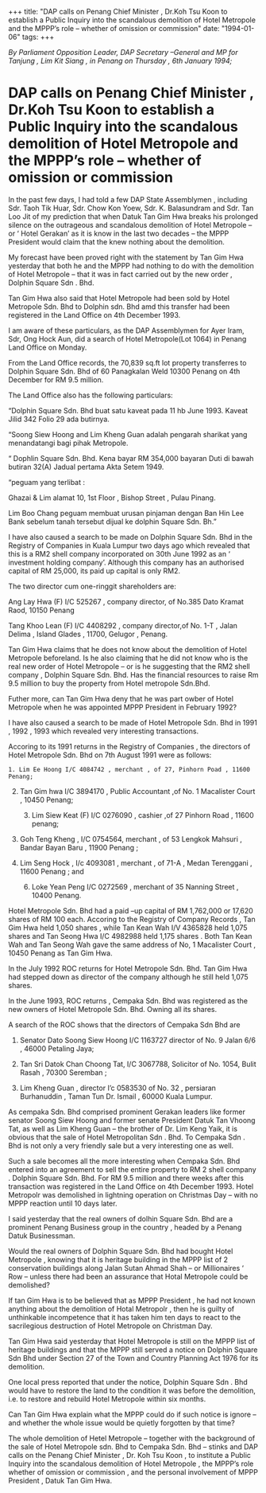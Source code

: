 +++ 
title: "DAP calls on Penang Chief Minister , Dr.Koh Tsu Koon to establish a Public Inquiry into the scandalous demolition of Hotel Metropole and the MPPP’s role – whether of omission or commission"
date: "1994-01-06"
tags:
+++

_By Parliament Opposition Leader, DAP Secretary –General and MP for Tanjung , Lim Kit Siang , in Penang on Thursday , 6th January 1994;_

# DAP calls on Penang Chief Minister , Dr.Koh Tsu Koon to establish a Public Inquiry into the scandalous demolition of Hotel Metropole and the MPPP’s role – whether of omission or commission

In the past few days, I had told a few DAP State Assemblymen , including Sdr. Taoh Tik Huar, Sdr. Chow Kon Yoew, Sdr. K. Balasundram and Sdr. Tan Loo Jit of my prediction that when Datuk Tan Gim Hwa breaks his prolonged silence on the outrageous and scandalous demolition of Hotel Metropole – or ‘ Hotel Gerakan’ as it is know in the last two decades – the MPPP President would claim that the knew nothing about the demolition. </u>

My forecast have been proved right with the statement by Tan Gim Hwa yesterday that both he and the MPPP had nothing to do with the demolition of Hotel Metropole – that it was in fact carried out by the new order , Dolphin Square Sdn . Bhd.

Tan Gim Hwa also said that Hotel Metropole had been sold by Hotel Metropole Sdn. Bhd to Dolphin sdn. Bhd amd this transfer had been registered in the Land Office on 4th December 1993.

I am aware of these particulars, as the DAP Assemblymen for Ayer Iram, Sdr, Ong Hock Aun, did a search of Hotel Metropole(Lot 1064) in Penang Land Office on Monday.

From the Land Office records, the 70,839 sq.ft lot property transferres to Dolphin Square Sdn. Bhd of 60 Panagkalan Weld 10300 Penang on 4th December for RM 9.5 million.

The Land Office also has the following particulars:

“Dolphin Square Sdn. Bhd buat satu kaveat pada 11 hb June 1993. Kaveat Jilid 342 Folio 29 ada butirnya.

“Soong Siew Hoong and Lim Kheng Guan adalah pengarah sharikat yang menandatangi bagi pihak Metropole.

“ Dophlin Square Sdn. Bhd. Kena bayar RM 354,000 bayaran Duti di bawah butiran 32(A) Jadual pertama Akta Setem 1949.

“peguam yang terlibat :

Ghazai & Lim alamat 10, 1st Floor , Bishop Street , Pulau Pinang.

Lim Boo Chang peguam membuat urusan pinjaman dengan Ban Hin Lee Bank sebelum tanah tersebut dijual ke dolphin Square Sdn. Bh.”

I have also caused a search to be made on Dolphin Square Sdn. Bhd in the Registry of Companies in Kuala Lumpur two days ago which revealed that this is a RM2 shell company incorporated on 30th June 1992 as an ‘ investment holding company’. Although this company has an authorised capital of RM 25,000, its paid up capital is only RM2.

The two director cum one-ringgit shareholders are:

Ang Lay Hwa (F) I/C 525267 , company director, of No.385 Dato Kramat Raod, 10150 Penang 

Tang Khoo Lean (F) I/C 4408292 , company director,of No. 1-T , Jalan Delima , Island Glades , 11700, Gelugor , Penang.

Tan Gim Hwa claims that he does not know about the demolition of Hotel Metropole beforeland. Is he also claiming that he did not know  who is the real new order of Hotel Metropole – or is he suggesting that the RM2 shell company , Dolphin Square Sdn. Bhd. Has the financial resources to raise Rm 9.5 million to buy the property from Hotel metropole Sdn.Bhd.

Futher more, can Tan Gim Hwa deny that he was part owber of Hotel Metropole when he was appointed MPPP President in February 1992?

I have also caused a search to be made of Hotel Metropole Sdn. Bhd in 1991 , 1992 , 1993 which revealed very interesting transactions.

Accoring to its 1991 returns in the Registry of Companies , the directors of Hotel Metropole Sdn. Bhd on 7th August 1991 were as follows:

	1. Lim Ee Hoong I/C 4084742 , merchant , of 27, Pinhorn Poad , 11600 Penang;

2. Tan Gim hwa I/C 3894170 , Public Accountant ,of No. 1 Macalister Court , 10450 Penang;

	3. Lim Siew Keat (F) I/C 0276090 , cashier ,of  27 Pinhorn Road , 11600 penang; 

4. Goh Teng Kheng , I/C 0754564, merchant , of 53 Lengkok Mahsuri , Bandar Bayan Baru , 11900 Penang ;

5. Lim Seng Hock , I/c 4093081 , merchant , of 71-A , Medan Terenggani , 11600 Penang ; and 

	6. Loke Yean Peng I/C 0272569 , merchant of 35 Nanning Street , 10400 Penang.

Hotel Metropole Sdn. Bhd had a paid –up capital of RM 1,762,000 or  17,620 shares of RM 100 each.
Accoring to the Registry of Company Records , Tan Gim Hwa held 1,050 shares , while Tan Kean Wah I/V 4365828 held 1,075 shares and Tan Seong Hwa I/C 4982988 held 1,175 shares . Both Tan Kean Wah and Tan Seong Wah gave the same address of No, 1 Macalister Court , 10450 Penang as Tan Gim Hwa.

In the July 1992 ROC returns for Hotel Metropole Sdn. Bhd. Tan Gim Hwa had stepped down as director of the company although he still held 1,075 shares.

In the June 1993, ROC returns , Cempaka Sdn. Bhd was registered as the new owners of Hotel Metropole Sdn. Bhd. Owning all its shares.

A search of the ROC shows that the directors of Cempaka Sdn Bhd are 

1. Senator Dato Soong Siew Hoong I/C 1163727 director of No. 9 Jalan 6/6 , 46000 Petaling Jaya;

2. Tan Sri Datok Chan Choong Tat, I/C 3067788, Solicitor of No. 1054, Bulit Rasah , 70300 Seremban ;

3. Lim Kheng Guan , director I’c 0583530 of No. 32 , persiaran Burhanuddin , Taman Tun Dr. Ismail , 60000 Kuala Lumpur.

As cempaka Sdn. Bhd comprised prominent Gerakan leaders like former senator Soong Siew Hoong and former senate President Datuk Tan Vhoong Tat, as well as Lim Kheng Guan – the brother of Dr. Lim Keng Yaik, it is obvious that the sale of Hotel Metropolitan Sdn . Bhd. To Cempaka Sdn . Bhd is not only a very friendly sale but a very interesting one as well.

Such a sale becomes all the more interesting when Cempaka Sdn. Bhd entered into an agreement to sell the entire property to RM 2 shell company . Dolphin Square Sdn. Bhd. For RM 9.5 million and there weeks after this transaction was registered in the Land Office on 4th December 1993. Hotel Metropolr was demolished in lightning operation on Christmas Day – with no MPPP reaction  until 10 days later.

I said yesterday that the real owners of dolhin Square Sdn. Bhd are a prominent Penang Business group in the country , headed by a Penang Datuk Businessman.

Would the real owners of Dolphin Square Sdn. Bhd had bought Hotel Metropole , knowing that it is heritage building in the MPPP list of 2 conservation buildings along Jalan Sutan Ahmad Shah – or Millionaires ‘ Row – unless there had been an assurance that Hotal Metropole could be demolished?

If tan Gim Hwa is to be believed that as MPPP President , he had not known anything about the demolition of Hotal Metropolr , then he is guilty of unthinkable incompetence that it has taken him ten days to react to the sacrilegious destruction of Hotel Metropole on Christman Day.

Tan Gim Hwa said yesterday that Hotel Metropole is still on the MPPP list of heritage buildings and that the MPPP still served a notice on Dolphin Square Sdn Bhd under Section 27 of the Town and Country Planning Act 1976 for its demolition. 

One local press reported that under the notice, Dolphin Square Sdn . Bhd would have to restore the land to the condition it was before the demolition, i.e. to restore and rebuild Hotel Metropole within six months.

Can Tan Gim Hwa explain what the MPPP could do if such notice is ignore –and whether the whole issue would be quietly forgotten by that time?

The whole demolition of Hetel Metropole – together with the background of the sale of Hotel Metropole sdn. Bhd to Cempaka Sdn. Bhd – stinks and DAP calls on the Penang Chief Minister , Dr. Koh Tsu Koon , to institute a Public Inquiry into the scandalous demolition of Hotel Metropole , the MPPP’s role whether of omission or  commission , and the personal involvement of MPPP President , Datuk Tan Gim Hwa.
 
